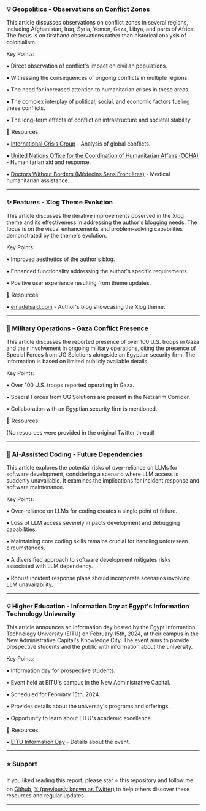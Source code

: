 ### 💡 Geopolitics - Observations on Conflict Zones

This article discusses observations on conflict zones in several regions, including Afghanistan, Iraq, Syria, Yemen, Gaza, Libya, and parts of Africa.  The focus is on firsthand observations rather than historical analysis of colonialism.


Key Points:

• Direct observation of conflict's impact on civilian populations.


• Witnessing the consequences of ongoing conflicts in multiple regions.


• The need for increased attention to humanitarian crises in these areas.


• The complex interplay of political, social, and economic factors fueling these conflicts.


• The long-term effects of conflict on infrastructure and societal stability.


🔗 Resources:

• [International Crisis Group](https://www.crisisgroup.org/) - Analysis of global conflicts.

• [United Nations Office for the Coordination of Humanitarian Affairs (OCHA)](https://www.unocha.org/) - Humanitarian aid and response.

• [Doctors Without Borders (Médecins Sans Frontières)](https://www.doctorswithoutborders.org/) - Medical humanitarian assistance.

---

### ✨ Features - Xlog Theme Evolution

This article discusses the iterative improvements observed in the Xlog theme and its effectiveness in addressing the author's blogging needs.  The focus is on the visual enhancements and problem-solving capabilities demonstrated by the theme's evolution.


Key Points:

• Improved aesthetics of the author's blog.


• Enhanced functionality addressing the author's specific requirements.


• Positive user experience resulting from theme updates.



🔗 Resources:

• [emadelsaid.com](https://emadelsaid.com) - Author's blog showcasing the Xlog theme.

---

### 🤖 Military Operations - Gaza Conflict Presence

This article discusses the reported presence of over 100 U.S. troops in Gaza and their involvement in ongoing military operations, citing the presence of Special Forces from UG Solutions alongside an Egyptian security firm.  The information is based on limited publicly available details.


Key Points:

• Over 100 U.S. troops reported operating in Gaza.


• Special Forces from UG Solutions are present in the Netzarim Corridor.


• Collaboration with an Egyptian security firm is mentioned.



🔗 Resources:

(No resources were provided in the original Twitter thread)

---

### 🤖 AI-Assisted Coding - Future Dependencies

This article explores the potential risks of over-reliance on LLMs for software development, considering a scenario where LLM access is suddenly unavailable.  It examines the implications for incident response and software maintenance.


Key Points:

• Over-reliance on LLMs for coding creates a single point of failure.


• Loss of LLM access severely impacts development and debugging capabilities.


• Maintaining core coding skills remains crucial for handling unforeseen circumstances.


•  A diversified approach to software development mitigates risks associated with LLM dependency.


•  Robust incident response plans should incorporate scenarios involving LLM unavailability.

---

### 💡 Higher Education - Information Day at Egypt's Information Technology University

This article announces an information day hosted by the Egypt Information Technology University (EITU) on February 15th, 2024, at their campus in the New Administrative Capital's Knowledge City.  The event aims to provide prospective students and the public with information about the university.


Key Points:

• Information day for prospective students.


• Event held at EITU's campus in the New Administrative Capital.


• Scheduled for February 15th, 2024.


• Provides details about the university's programs and offerings.


• Opportunity to learn about EITU's academic excellence.



🔗 Resources:

• [EITU Information Day](https://tinyurl.com/bd88tnuu) - Details about the event.


---

### ⭐️ Support

If you liked reading this report, please star ⭐️ this repository and follow me on [Github](https://github.com/Drix10), [𝕏 (previously known as Twitter)](https://x.com/DRIX_10_) to help others discover these resources and regular updates.

---